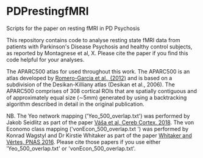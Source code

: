 # PDPrestingfMRI
Scripts for the paper on resting fMRI in PD Psychosis

This repository contains code to analyse resting state fMRI data from patients with Parkinson's Disease Psychosis and healthy control subjects, as reported by Montagnese et al, X. Please cite the paper if you find this code helpful for your analyses. 

The APARC500 atlas for used throughout this work. The APARC500 is an atlas developed by [Romero-Garcia et al., (2012)](https://doi.org/10.1016/j.neuroimage.2011.10.086) and is based on a subdivision of the Desikan-Killiany atlas (Desikan et al., 2006). The APARC500 comprises of 308 cortical ROIs that are spatially contiguous and of approximately equal size (∼5mm) generated by using a backtracking algorithm described in detail in the original publication.

NB. The Yeo network mapping ('Yeo_500_overlap.txt') was performed by Jakob Seidlitz as part of the paper [Váša et al, Cereb Cortex. 2018](https://doi.org/10.1093/cercor/bhx249). The von Economo class mapping ('vonEcon_500_overlap.txt ') was performed by Konrad Wagstyl and Dr Kirstie Whitaker as part of the paper [Whitaker and Vértes, PNAS 2016](http://www.pnas.org/content/113/32/9105). Please cite those papers if you use either 'Yeo_500_overlap.txt' or 'vonEcon_500_overlap.txt'.


